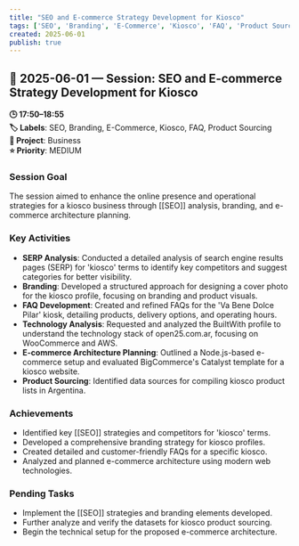 ```yaml
---
title: "SEO and E-commerce Strategy Development for Kiosco"
tags: ['SEO', 'Branding', 'E-Commerce', 'Kiosco', 'FAQ', 'Product Sourcing']
created: 2025-06-01
publish: true
---
```


## 📅 2025-06-01 — Session: SEO and E-commerce Strategy Development for Kiosco

**🕒 17:50–18:55**  
**🏷️ Labels**: SEO, Branding, E-Commerce, Kiosco, FAQ, Product Sourcing  
**📂 Project**: Business  
**⭐ Priority**: MEDIUM  


### Session Goal
The session aimed to enhance the online presence and operational strategies for a kiosco business through [[SEO]] analysis, branding, and e-commerce architecture planning.

### Key Activities
- **SERP Analysis**: Conducted a detailed analysis of search engine results pages (SERP) for 'kiosco' terms to identify key competitors and suggest categories for better visibility.
- **Branding**: Developed a structured approach for designing a cover photo for the kiosco profile, focusing on branding and product visuals.
- **FAQ Development**: Created and refined FAQs for the 'Va Bene Dolce Pilar' kiosk, detailing products, delivery options, and operating hours.
- **Technology Analysis**: Requested and analyzed the BuiltWith profile to understand the technology stack of open25.com.ar, focusing on WooCommerce and AWS.
- **E-commerce Architecture Planning**: Outlined a Node.js-based e-commerce setup and evaluated BigCommerce's Catalyst template for a kiosco website.
- **Product Sourcing**: Identified data sources for compiling kiosco product lists in Argentina.

### Achievements
- Identified key [[SEO]] strategies and competitors for 'kiosco' terms.
- Developed a comprehensive branding strategy for kiosco profiles.
- Created detailed and customer-friendly FAQs for a specific kiosco.
- Analyzed and planned e-commerce architecture using modern web technologies.

### Pending Tasks
- Implement the [[SEO]] strategies and branding elements developed.
- Further analyze and verify the datasets for kiosco product sourcing.
- Begin the technical setup for the proposed e-commerce architecture.
